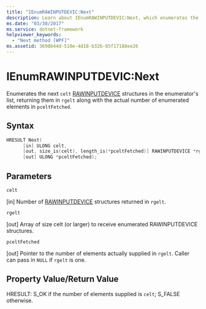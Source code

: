 ```yaml
---
title: "IEnumRAWINPUTDEVIC:Next"
description: Learn about IEnumRAWINPUTDEVIC:Next, which enumerates the next celt structures in the enumerator's list.
ms.date: "03/30/2017"
ms.service: dotnet-framework
helpviewer_keywords:
  - "Next method [WPF]"
ms.assetid: 3698b44d-510e-4d18-b32b-85f17188ee26
---
```

# IEnumRAWINPUTDEVIC:Next

Enumerates the next `celt` [RAWINPUTDEVICE](/windows/desktop/api/winuser/ns-winuser-rawinputdevice) structures in the enumerator's list, returning them in `rgelt` along with the actual number of enumerated elements in `pceltFetched`.

## Syntax

```cpp
HRESULT Next(
      [in] ULONG celt,
      [out, size_is(celt), length_is(*pceltFetched)] RAWINPUTDEVICE *rgelt,
      [out] ULONG *pceltFetched);
```

## Parameters

`celt`

[in] Number of [RAWINPUTDEVICE](/windows/desktop/api/winuser/ns-winuser-rawinputdevice) structures returned in `rgelt`.

`rgelt`

[out] Array of size celt (or larger) to receive enumerated RAWINPUTDEVICE structures.

`pceltFetched`

[out] Pointer to the number of elements actually supplied in `rgelt`. Caller can pass in `NULL` if `rgelt` is one.

## Property Value/Return Value

HRESULT: S_OK if the number of elements supplied is `celt`; S_FALSE otherwise.
